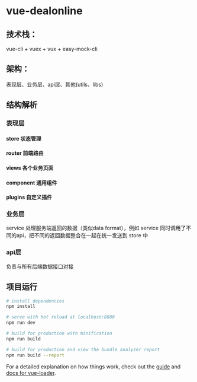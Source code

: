 # vue-dealonline

## 技术栈：
vue-cli + vuex + vux + easy-mock-cli
## 架构：
表现层、业务层、api层、其他(utils、libs)
## 结构解析
### 表现层
#### store             状态管理
#### router          前端路由
#### views           各个业务页面
#### component  通用组件
#### plugins         自定义插件

### 业务层
service 处理服务端返回的数据（类似data format），例如 service 同时调用了不同的api，把不同的返回数据整合在一起在统一发送到 store 中

### api层
负责与所有后端数据接口对接

## 项目运行

``` bash
# install dependencies
npm install

# serve with hot reload at localhost:8080
npm run dev

# build for production with minification
npm run build

# build for production and view the bundle analyzer report
npm run build --report
```

For a detailed explanation on how things work, check out the [guide](http://vuejs-templates.github.io/webpack/) and [docs for vue-loader](http://vuejs.github.io/vue-loader).
